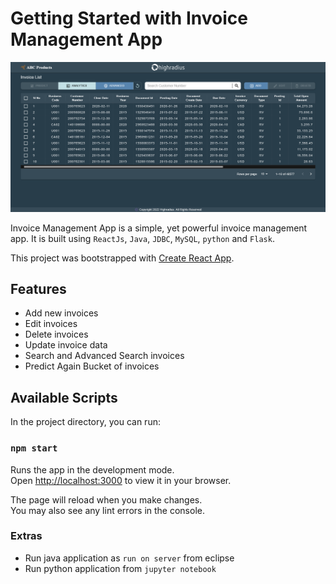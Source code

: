 # Getting Started with Invoice Management App

![Invoice Management App](https://github.com/abhishek622/Invoice-Management-App/blob/main/UI/desktop_view.png?raw=true)

Invoice Management App is a simple, yet powerful invoice management app.
It is built using `ReactJs`, `Java`, `JDBC`, `MySQL`, `python` and `Flask`.

This project was bootstrapped with [Create React App](https://github.com/facebook/create-react-app).

## Features

- Add new invoices
- Edit invoices
- Delete invoices
- Update invoice data
- Search and Advanced Search invoices
- Predict Again Bucket of invoices

## Available Scripts

In the project directory, you can run:

### `npm start`

Runs the app in the development mode.\
Open [http://localhost:3000](http://localhost:3000) to view it in your browser.

The page will reload when you make changes.\
You may also see any lint errors in the console.

### Extras

- Run java application as `run on server` from eclipse
- Run python application from `jupyter notebook`
